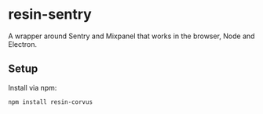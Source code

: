 # resin-sentry
A wrapper around Sentry and Mixpanel that works in the browser, Node and Electron.

## Setup
Install via npm:
```bash
npm install resin-corvus
```
